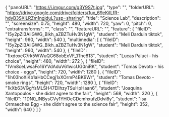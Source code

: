 {
      "panoURL": "https://i.imgur.com/g3Y9S7t.jpg",
      "type": "",
      "folderURL": "https://drive.google.com/drive/folders/1ux_69eKilLfR-hdyB3SXlLRZm1ngjduL?usp=sharing",
      "title": "Science Lab",
      "description": "",
      "screensize": 0.75,
      "height": 480,
      "width": 720,
      "yaw": 0,
      "pitch": 0,
      "extratransforms": "",
      "class": "",
      "featureURL": "",
      "feature": {
         "fileID": "15y2pZI3AiiGWG_Blkh_aZBZTuHv3N1gW",
         "student": "Meli Darduin tiktok",
         "height": 960,
         "width": 540
      },
      "multimedia": [
         {
            "fileID": "15y2pZI3AiiGWG_Blkh_aZBZTuHv3N1gW",
            "student": "Meli Darduin tiktok",
            "height": 960,
            "width": 540
         },
         {
            "fileID": "1IxdoxeC7rk5WWuQG68obExVF_1Tne813",
            "student": "Lucas Paluci - his choice",
            "height": 480,
            "width": 272
         },
         {
            "fileID": "1Vm8ceLwsaFo16YVdAduV61wicUG0niRK",
            "student": "Tomas Devoto - his choice - eggs",
            "height": 720,
            "width": 1280
         },
         {
            "fileID": "1ih03hoXiKb1aHbCCegj1xXOrmP4BK9Wr",
            "student": "Tomas Devoto - smoke rings",
            "height": 720,
            "width": 1280
         },
         {
            "fileID": "1kXb63VGgYsMLSH47ElIhzyTSuHpHaan6",
            "student": "Joaquina Xantopoulos - she didnt agree to the fair",
            "height": 568,
            "width": 320
         },
         {
            "fileID": "1DN0_lNBysCVy1YHOeCDcmhxufzDdvi8y",
            "student": "Isa Ormaechea Egg - she didn't agree to the science fair",
            "height": 352,
            "width": 640
         }
      ]
   }